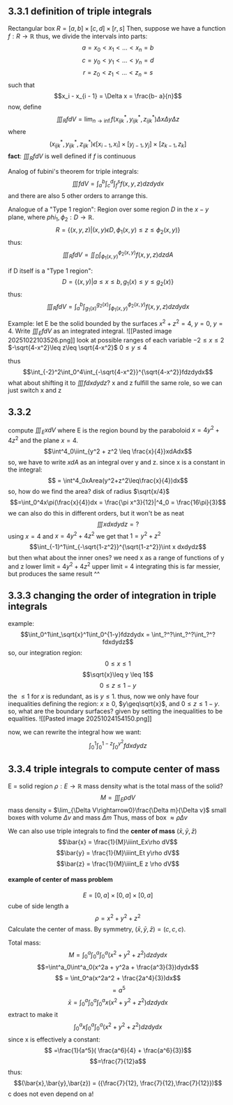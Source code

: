 ## 3.3.1 definition of triple integrals
Rectangular box $R = [a, b]\times[c,d]\times[r,s]$
Then, suppose we have a function $f: R\rightarrow\mathbb{R}$
	thus, we divide the intervals into parts:
	$$a=x_0 < x_1 < ...<x_n =b$$
	 $$c = y_0 < y_1 < ... < y_n =d$$ $$r = z_0 < z_1 < ... < z_n = s$$
	such that $$x_i - x_{i - 1} = \Delta x = \frac{b- a}{n}$$
now, define$$\iiint_RfdV = \lim_{n\rightarrow\inf}f(x_{ijk}^*, y_{ijk}^*, z_{ijk}^*)\Delta x\Delta y\Delta z$$
where $$(x_{ijk}^*, y_{ijk}^*, z_{ijk}^*)\epsilon[x_{i-1}, x_i]\times[y_{j-1}, y_j]\times[z_{k-1},z_k]$$
**fact**: $\iiint_RfdV$ is well defined if $f$  is continuous

Analog of fubini's theorem for triple integrals:
$$\iiint fdV = \int_a^b\int_c^d\int_f^sf(x, y, z)dzdydx$$
and there are also 5 other orders to arrange this.

Analogue of a "Type 1 region":
	Region over some region $D$ in the $x-y$ plane, where $phi_1, \phi_2:D\rightarrow\mathbb{R}$.
$$R = \{(x, y, z)|(x, y)\epsilon D, \phi_1(x, y)\leq z \leq\phi_2(x, y)\}$$
thus:
$$\iiint_RfdV = \iint_D\int^{\phi_2(x, y)}_{\phi_1(x, y)}f(x, y, z)dzdA$$

if D itself is a "Type 1 region":
$$D = \{(x, y)|a\leq x\leq b, g_1(x)\leq y\leq g_2(x)\}$$
thus:
$$\iiint_R fdV = \int_a^b\int_{g_1(x)}^{g_2(x)}\int^{\phi_2(x, y)}_{\phi_1(x, y)}f(x, y, z)dzdydx$$

Example: let E be the solid bounded by the surfaces $x^2 + z^2 = 4$, $y=0$, $y=4$.
Write $\iiint_EfdV$ as an integrated integral. 
![[Pasted image 20251022103526.png]]
look at possible ranges of each variable
$-2\leq x\leq 2$
$-\sqrt{4-x^2}\leq z\leq \sqrt{4-x^2}$
$0\leq y \leq 4$

thus
$$\int_{-2}^2\int_0^4\int_{-\sqrt{4-x^2}}^{\sqrt{4-x^2}}fdzdydx$$
what about shifting it to $\iiint fdxdydz$?
x and z fulfill the same role, so we can just switch x and z

## 3.3.2
compute $\iiint_ExdV$ where E is the region bound by the paraboloid $x = 4y^2 + 4z^2$ and the plane $x=4$. 
$$\int^4_0\iint_{y^2 + z^2 \leq \frac{x}{4}}xdAdx$$
so, we have to write $xdA$ as an integral over y and z.
since x is a constant in the integral:
$$ = \int^4_0xArea(y^2+z^2\leq\frac{x}{4})dx$$
so, how do we find the area?
	disk of radius $\sqrt{x/4}$
$$=\int_0^4x\pi(\frac{x}{4})dx = \frac{\pi x^3}{12}|^4_0 = \frac{16\pi}{3}$$
we can also do this in different orders, but it won't be as neat
$$\iiint xdxdydz = ?$$
using $x=4$ and $x = 4y^2 + 4z^2$ we get that $1=y^2+z^2$
$$\int_{-1}^1\int_{-\sqrt{1-z^2}}^{\sqrt{1-z^2}}\int x dxdydz$$
but then what about the inner ones? we need x as a range of functions of y and z
lower limit = $4y^2 + 4z^2$
upper limit = 4
integrating this is far messier, but produces the same result ^^

## 3.3.3 changing the order of integration in triple integrals
example:
$$\int_0^1\int_\sqrt{x}^1\int_0^{1-y}fdzdydx = \int_?^?\int_?^?\int_?^?fdxdydz$$
so, our integration region:
$$ 0 \leq x\leq 1$$ $$\sqrt{x}\leq y \leq 1$$
$$0\leq z\leq 1-y$$
the $\leq1$ for $x$ is redundant, as is $y\leq 1$. 
thus, now we only have four inequalities defining the region: $x\geq0$, $y\geq\sqrt{x}$, and $0\leq z\leq 1-y$.
so, what are the boundary surfaces? given by setting the inequalities to be equalities.
![[Pasted image 20251024154150.png]]

now, we can rewrite the integral how we want:
$$\int_0^1\int^{1-z}_0\int^{y^2}_0fdxdydz$$
## 3.3.4 triple integrals to compute center of mass
E = solid region
$\rho:E\rightarrow\mathbb{R}$ mass density
what is the total mass of the solid?
$$M = \iiint_E\rho dV$$
mass density = $\lim_{\Delta V\rightarrow0}\frac{\Delta m}{\Delta v}$ 
small boxes with volume $\Delta v$ and mass $\Delta m$
Thus, mass of box $\approx \rho\Delta v$

We can also use triple integrals to find the **center of mass**
$(\bar{x},\bar{y},\bar{z})$
$$\bar{x} = \frac{1}{M}\iiint_Ex\rho dV$$
$$\bar{y} = \frac{1}{M}\iiint_Et y\rho dV$$
$$\bar{z} = \frac{1}{M}\iiint_E z \rho dV$$

#### example of center of mass problem
$$E = [0, a]\times[0,a]\times[0,a]$$
cube of side length a
$$\rho = x^2 + y^2 + z^2$$
Calculate the center of mass.
By symmetry, $(\bar{x},\bar{y}, \bar{z}) = (c, c, c)$.

Total mass:
$$M = \int_0^a\int_0^a\int_0^a(x^2 + y^2+z^2)dzdydx$$
$$=\int^a_0\int^a_0(x^2a + y^2a + \frac{a^3}{3})dydx$$
$$ = \int_0^a(x^2a^2 + \frac{2a^4}{3})dx$$
$$ = a^5$$
$$\bar{x} = \int_0^a\int_0^a\int_0^ax(x^2 + y^2+z^2)dzdydx$$
extract to make it $$\int_0^ax\int_0^a\int_0^a(x^2+y^2+z^2)dzdydx$$ since x is effectively a constant:
$$ =\frac{1}{a^5}( \frac{a^6}{4} + \frac{a^6}{3})$$
$$=\frac{7}{12}a$$
thus:
$$(\bar{x},\bar{y},\bar{z}) = ({\frac{7}{12}, \frac{7}{12},\frac{7}{12}})$$
c does not even depend on a!



